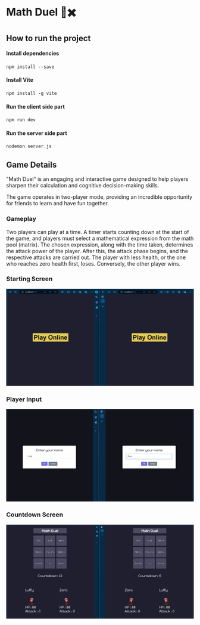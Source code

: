 # __Math Duel 🟰✖️__

## How to run the project
#### Install dependencies
	npm install --save


#### Install Vite
	npm install -g vite

#### Run the client side part
	npm run dev

#### Run the server side part
	nodemon server.js

## Game Details
"Math Duel" is an engaging and interactive game designed to help players sharpen their calculation and cognitive decision-making skills.

The game operates in two-player mode, providing an incredible opportunity for friends to learn and have fun together.

### Gameplay
Two players can play at a time. A timer starts counting down at the start of the game, and players must select a mathematical expression from the math pool (matrix). The chosen expression, along with the time taken, determines the attack power of the player. After this, the attack phase begins, and the respective attacks are carried out. The player with less health, or the one who reaches zero health first, loses. Conversely, the other player wins.

### Starting Screen
![Starting screen](./Screenshots/start.jpg)

### Player Input
![Player Name](./Screenshots/player.jpg)

### Countdown Screen
![duel taking place](./Screenshots/duel.jpg)
